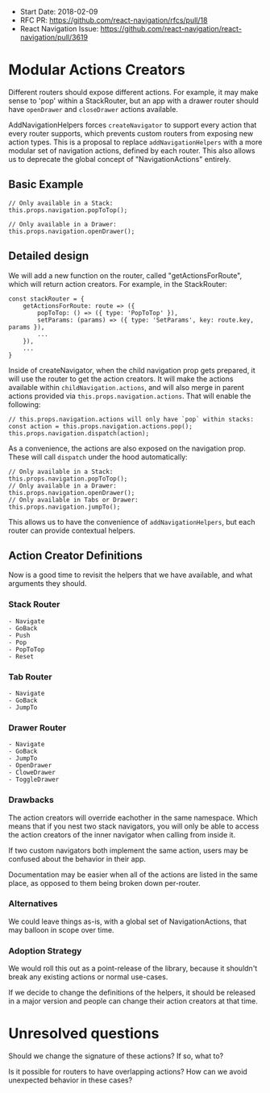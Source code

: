 - Start Date: 2018-02-09
- RFC PR: https://github.com/react-navigation/rfcs/pull/18
- React Navigation Issue: https://github.com/react-navigation/react-navigation/pull/3619

# Modular Actions Creators

Different routers should expose different actions. For example, it may make sense to 'pop' within a StackRouter, but an app with a drawer router should have `openDrawer` and `closeDrawer` actions available.

AddNavigationHelpers forces `createNavigator` to support every action that every router supports, which prevents custom routers from exposing new action types. This is a proposal to replace `addNavigationHelpers` with a more modular set of navigation actions, defined by each router. This also allows us to deprecate the global concept of "NavigationActions" entirely.

## Basic Example

```
// Only available in a Stack:
this.props.navigation.popToTop();

// Only available in a Drawer:
this.props.navigation.openDrawer();
```

## Detailed design

We will add a new function on the router, called "getActionsForRoute", which will return action creators. For example, in the StackRouter:

```
const stackRouter = {
    getActionsForRoute: route => ({
        popToTop: () => ({ type: 'PopToTop' }),
        setParams: (params) => ({ type: 'SetParams', key: route.key, params }),
        ...
    }),
    ...
}
```

Inside of createNavigator, when the child navigation prop gets prepared, it will use the router to get the action creators. It will make the actions available within `childNavigation.actions`, and will also merge in parent actions provided via `this.props.navigation.actions`. That will enable the following:

```
// this.props.navigation.actions will only have `pop` within stacks:
const action = this.props.navigation.actions.pop();
this.props.navigation.dispatch(action);
```

As a convenience, the actions are also exposed on the navigation prop. These will call `dispatch` under the hood automatically:

```
// Only available in a Stack:
this.props.navigation.popToTop();
// Only available in a Drawer:
this.props.navigation.openDrawer();
// Only available in Tabs or Drawer:
this.props.navigation.jumpTo();
```

This allows us to have the convenience of `addNavigationHelpers`, but each router can provide contextual helpers.


## Action Creator Definitions

Now is a good time to revisit the helpers that we have available, and what arguments they should.

### Stack Router
    - Navigate
    - GoBack
    - Push
    - Pop
    - PopToTop
    - Reset

### Tab Router
    - Navigate
    - GoBack
    - JumpTo

### Drawer Router
    - Navigate
    - GoBack
    - JumpTo
    - OpenDrawer
    - CloweDrawer
    - ToggleDrawer


### Drawbacks

The action creators will override eachother in the same namespace. Which means that if you nest two stack navigators, you will only be able to access the action creators of the inner navigator when calling from inside it.

If two custom navigators both implement the same action, users may be confused about the behavior in their app.

Documentation may be easier when all of the actions are listed in the same place, as opposed to them being broken down per-router.

### Alternatives

We could leave things as-is, with a global set of NavigationActions, that may balloon in scope over time.

### Adoption Strategy

We would roll this out as a point-release of the library, because it shouldn't break any existing actions or normal use-cases.

If we decide to change the definitions of the helpers, it should be released in a major version and people can change their action creators at that time.


# Unresolved questions

Should we change the signature of these actions? If so, what to?

Is it possible for routers to have overlapping actions? How can we avoid unexpected behavior in these cases?
